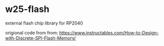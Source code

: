# w25-flash
external flash chip library for RP2040

origional code from from:
https://www.instructables.com/How-to-Design-with-Discrete-SPI-Flash-Memory/
